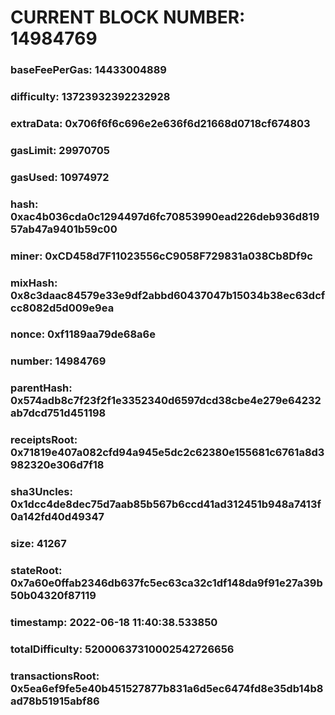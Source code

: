 # CURRENT BLOCK NUMBER: 14984769

### baseFeePerGas: 14433004889
### difficulty: 13723932392232928
### extraData: 0x706f6f6c696e2e636f6d21668d0718cf674803
### gasLimit: 29970705
### gasUsed: 10974972
### hash: 0xac4b036cda0c1294497d6fc70853990ead226deb936d81957ab47a9401b59c00
### miner: 0xCD458d7F11023556cC9058F729831a038Cb8Df9c
### mixHash: 0x8c3daac84579e33e9df2abbd60437047b15034b38ec63dcfcc8082d5d009e9ea
### nonce: 0xf1189aa79de68a6e
### number: 14984769
### parentHash: 0x574adb8c7f23f2f1e3352340d6597dcd38cbe4e279e64232ab7dcd751d451198
### receiptsRoot: 0x71819e407a082cfd94a945e5dc2c62380e155681c6761a8d3982320e306d7f18
### sha3Uncles: 0x1dcc4de8dec75d7aab85b567b6ccd41ad312451b948a7413f0a142fd40d49347
### size: 41267
### stateRoot: 0x7a60e0ffab2346db637fc5ec63ca32c1df148da9f91e27a39b50b04320f87119
### timestamp: 2022-06-18 11:40:38.533850
### totalDifficulty: 52000637310002542726656
### transactionsRoot: 0x5ea6ef9fe5e40b451527877b831a6d5ec6474fd8e35db14b8ad78b51915abf86
